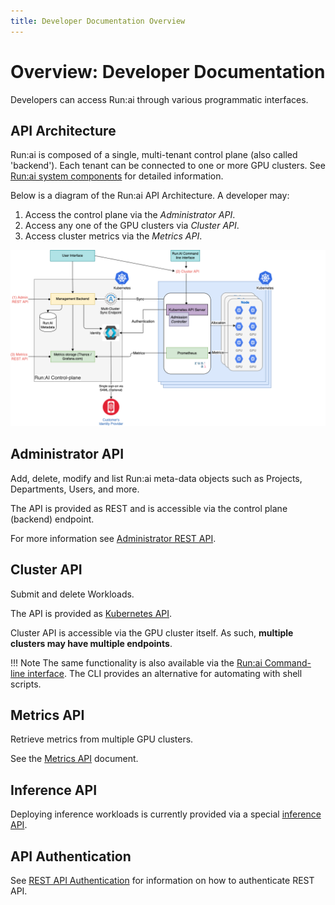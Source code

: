 ```yaml
---
title: Developer Documentation Overview
---
```


# Overview: Developer Documentation

Developers can access Run:ai through various programmatic interfaces. 


## API Architecture

Run:ai is composed of a single, multi-tenant control plane (also called 'backend'). Each tenant can be connected to one or more GPU clusters. See [Run:ai system components](../home/components.md) for detailed information.

Below is a diagram of the Run:ai API Architecture. A developer may:

1. Access the control plane via the _Administrator API_.
2. Access any one of the GPU clusters via _Cluster API_.
3. Access cluster metrics via the _Metrics API_.  

![api architecture image](img/api-architecture.png)


## Administrator API

Add, delete, modify and list Run:ai meta-data objects such as Projects, Departments, Users, and more. 

The API is provided as REST and is accessible via the control plane (backend) endpoint.  

For more information see [Administrator REST API](admin-rest-api/overview.md). 

## Cluster API

Submit and delete Workloads. 

The API is provided as [Kubernetes API](./cluster-api/submit-yaml.md).

Cluster API is accessible via the GPU cluster itself. As such, __multiple clusters may have multiple endpoints__.

!!! Note
    The same functionality is also available via the [Run:ai Command-line interface](../../Researcher/cli-reference/introduction). The CLI provides an alternative for automating with shell scripts. 
## Metrics API

Retrieve metrics from multiple GPU clusters. 

See the [Metrics API](metrics/metrics.md) document.

## Inference API

Deploying inference workloads is currently provided via a special [inference API](inference/overview.md).


## API Authentication

See [REST API Authentication](rest-auth.md) for information on how to authenticate REST API.

